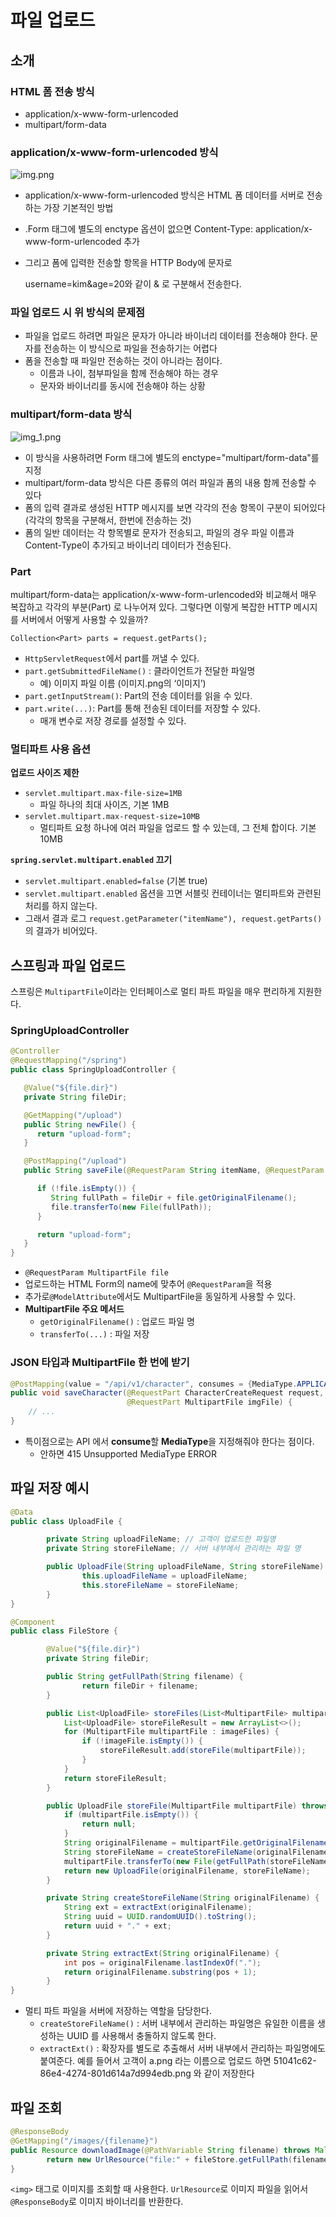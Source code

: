 # 파일 업로드
## 소개

### **HTML 폼 전송 방식**

- application/x-www-form-urlencoded
- multipart/form-data

### **application/x-www-form-urlencoded 방식**
![img.png](../../../image/image-post.png)

- application/x-www-form-urlencoded 방식은 HTML 폼 데이터를 서버로 전송하는 가장 기본적인 방법
- .Form 태그에 별도의 enctype 옵션이 없으면 Content-Type: application/x-www-form-urlencoded 추가
- 그리고 폼에 입력한 전송할 항목을 HTTP Body에 문자로

  username=kim&age=20와 같이 & 로 구분해서 전송한다.


### **파일 업로드 시 위 방식의 문제점**

- 파일을 업로드 하려면 파일은 문자가 아니라 바이너리 데이터를 전송해야 한다. 문자를 전송하는 이 방식으로 파일을 전송하기는 어렵다
- 폼을 전송할 때 파일만 전송하는 것이 아니라는 점이다.
    - 이름과 나이, 첨부파일을 함께 전송해야 하는 경우
    - 문자와 바이너리를 동시에 전송해야 하는 상황

### **multipart/form-data 방식**
![img_1.png](../../../image/imgage-multipart.png)

- 이 방식을 사용하려면 Form 태그에 별도의 enctype="multipart/form-data"를 지정
- multipart/form-data 방식은 다른 종류의 여러 파일과 폼의 내용 함께 전송할 수 있다
- 폼의 입력 결과로 생성된 HTTP 메시지를 보면 각각의 전송 항목이 구분이 되어있다 (각각의 항목을 구분해서, 한번에 전송하는 것)
- 폼의 일반 데이터는 각 항목별로 문자가 전송되고, 파일의 경우 파일 이름과 Content-Type이 추가되고 바이너리 데이터가 전송된다.

### **Part**

multipart/form-data는 application/x-www-form-urlencoded와 비교해서 매우 복잡하고 각각의 부분(Part) 로 나누어져 있다. 그렇다면 이렇게 복잡한 HTTP 메시지를 서버에서 어떻게 사용할 수 있을까?

`Collection<Part> parts = request.getParts();`

- `HttpServletRequest`에서 part를 꺼낼 수 있다.
- `part.getSubmittedFileName()` : 클라이언트가 전달한 파일명
    - 예) 이미지 파일 이름 (이미지.png의 ‘이미지’)
- `part.getInputStream()`: Part의 전송 데이터를 읽을 수 있다.
- `part.write(...)`: Part를 통해 전송된 데이터를 저장할 수 있다.
    - 매개 변수로 저장 경로를 설정할 수 있다.

### **멀티파트 사용 옵션**

**업로드 사이즈 제한**

- `servlet.multipart.max-file-size=1MB`
    - 파일 하나의 최대 사이즈, 기본 1MB
- `servlet.multipart.max-request-size=10MB`
    - 멀티파트 요청 하나에 여러 파일을 업로드 할 수 있는데, 그 전체 합이다. 기본 10MB

**`spring.servlet.multipart.enabled` 끄기**

- `servlet.multipart.enabled=false` (기본 true)
- `servlet.multipart.enabled` 옵션을 끄면 서블릿 컨테이너는 멀티파트와 관련된 처리를 하지 않는다.
- 그래서 결과 로그 `request.getParameter("itemName"), request.getParts()` 의 결과가 비어있다.

## 스프링과 파일 업로드

스프링은 `MultipartFile`이라는 인터페이스로 멀티 파트 파일을 매우 편리하게 지원한다.

### **SpringUploadController**

```java
@Controller
@RequestMapping("/spring")
public class SpringUploadController {

   @Value("${file.dir}")
   private String fileDir;

   @GetMapping("/upload")
   public String newFile() {
      return "upload-form";
   }

   @PostMapping("/upload")
   public String saveFile(@RequestParam String itemName, @RequestParam MultipartFile file, HttpServletRequest request) throws IOException {

      if (!file.isEmpty()) {
         String fullPath = fileDir + file.getOriginalFilename();
         file.transferTo(new File(fullPath));
      }

      return "upload-form";
   }
}
```

- `@RequestParam MultipartFile file`
- 업로드하는 HTML Form의 name에 맞추어 `@RequestParam`을 적용
- 추가로`@ModelAttribute`에서도 MultipartFile을 동일하게 사용할 수 있다.
- **MultipartFile 주요 메서드**
    - `getOriginalFilename()` : 업로드 파일 명
    - `transferTo(...)` : 파일 저장

### JSON 타입과 MultipartFile 한 번에 받기

```java
@PostMapping(value = "/api/v1/character", consumes = {MediaType.APPLICATION_JSON_VALUE, MediaType.MULTIPART_FORM_DATA_VALUE})
public void saveCharacter(@RequestPart CharacterCreateRequest request,
                          @RequestPart MultipartFile imgFile) {
    // ...
}
```

- 특이점으로는 API 에서 **consume**할 **MediaType**을 지정해줘야 한다는 점이다.
    - 안하면 415 Unsupported MediaType ERROR

## 파일 저장 예시

```java
@Data
public class UploadFile {

		private String uploadFileName; // 고객이 업로드한 파일명
		private String storeFileName; // 서버 내부에서 관리하는 파일 명

		public UploadFile(String uploadFileName, String storeFileName) {
				this.uploadFileName = uploadFileName;
				this.storeFileName = storeFileName;
		}
}
```

```java
@Component
public class FileStore {

		@Value("${file.dir}")
		private String fileDir;

		public String getFullPath(String filename) {
				return fileDir + filename;
		}

		public List<UploadFile> storeFiles(List<MultipartFile> multipartFiles) throws IOException {
			List<UploadFile> storeFileResult = new ArrayList<>();
			for (MultipartFile multipartFile : imageFiles) {
			    if (!imageFile.isEmpty()) {
			        storeFileResult.add(storeFile(multipartFile));
			    }
			}
			return storeFileResult;
		}

		public UploadFile storeFile(MultipartFile multipartFile) throws IOException {
			if (multipartFile.isEmpty()) {
			    return null;
			}
			String originalFilename = multipartFile.getOriginalFilename();
			String storeFileName = createStoreFileName(originalFilename);
			multipartFile.transferTo(new File(getFullPath(storeFileName)));
			return new UploadFile(originalFilename, storeFileName);
		} 

		private String createStoreFileName(String originalFilename) {
			String ext = extractExt(originalFilename);
			String uuid = UUID.randomUUID().toString();
			return uuid + "." + ext;
		}

		private String extractExt(String originalFilename) {
			int pos = originalFilename.lastIndexOf(".");
			return originalFilename.substring(pos + 1);
		}
}
```

- 멀티 파트 파일을 서버에 저장하는 역할을 담당한다.
    - `createStoreFileName()` : 서버 내부에서 관리하는 파일명은 유일한 이름을 생성하는 UUID 를 사용해서 충돌하지 않도록 한다.
    - `extractExt()` : 확장자를 별도로 추출해서 서버 내부에서 관리하는 파일명에도 붙여준다. 예를 들어서 고객이 a.png 라는 이름으로 업로드 하면 51041c62-86e4-4274-801d614a7d994edb.png 와 같이 저장한다

## 파일 조회

```java
@ResponseBody
@GetMapping("/images/{filename}")
public Resource downloadImage(@PathVariable String filename) throws MalformedURLException {
		return new UrlResource("file:" + fileStore.getFullPath(filename));
}
```

`<img>` 태그로 이미지를 조회할 때 사용한다. `UrlResource`로 이미지 파일을 읽어서 `@ResponseBody`로 이미지 바이너리를 반환한다.
